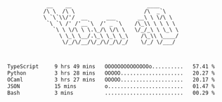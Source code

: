 <div align="center">
<pre><code>
 __    __                        ____      
/\ \  /\ \                      /\  _`\    
\ `\`\\/'/  __      ___       __\ \ \/\ \  
 `\ `\ /' /'__`\  /' _ `\    /\_\\ \ \ \ \ 
   `\ \ \/\ \ \.\_/\ \/\ \   \/_/_\ \ \_\ \
     \ \_\ \__/.\_\ \_\ \_\    /\_\\ \____/
      \/_/\/__/\/_/\/_/\/_/    \/_/ \/___/ 
                                           

</code></pre>

<!--START_SECTION:waka-->

```txt
TypeScript     9 hrs 49 mins   OOOOOOOOOOOOOOo..........   57.41 %
Python         3 hrs 28 mins   OOOOO....................   20.27 %
OCaml          3 hrs 27 mins   OOOOO....................   20.17 %
JSON           15 mins         o........................   01.47 %
Bash           3 mins          .........................   00.29 %
```

<!--END_SECTION:waka-->
